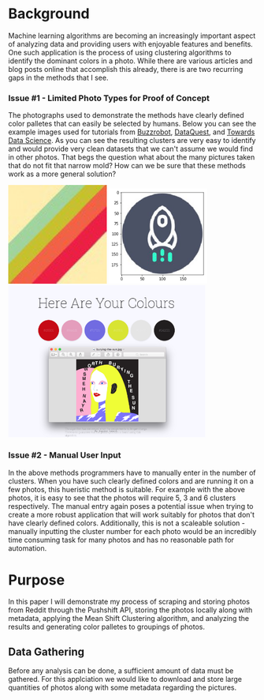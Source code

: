 # Background

Machine learning algorithms are becoming an increasingly important aspect of analyzing data and providing users with enjoyable features and benefits. One such application is the process of using clustering algorithms to identify the dominant colors in a photo. While there are various articles and blog posts online that accomplish this already, there is are two recurring gaps in the methods that I see. 

### Issue #1 - Limited Photo Types for Proof of Concept
The photographs used to demonstrate the methods have clearly defined color palletes that can easily be selected by humans. Below you can see the example images used for tutorials from <a href="https://buzzrobot.com/dominant-colors-in-an-image-using-k-means-clustering-3c7af4622036">Buzzrobot</a>, <a href="https://www.dataquest.io/blog/tutorial-colors-image-clustering-python/">DataQuest</a>, and <a href="https://towardsdatascience.com/extracting-colours-from-an-image-using-k-means-clustering-9616348712be">Towards Data Science</a>. As you  can see the resulting clusters are very easy to identify and would provide very clean datasets that we can't assume we would find in other photos. That begs the question what about the many pictures taken that do not fit that narrow mold? How can we be sure that these methods work as a more general solution?

<img src='/static/buzzrobot.jpg' width=200> <img src='/static/dataquest.png' width=200> <img src='/static/towards_data_science.png' width=400> 


### Issue #2 - Manual User Input
In the above methods programmers have to manually enter in the number of clusters. When you have such clearly defined colors and are running it on a few photos, this hueristic method is suitable. For example with the above photos, it is easy to see that the photos will require 5, 3 and 6 clusters respectively. The manual entry again poses a potential issue when trying to create a more robust application that will work suitably for photos that don't have clearly defined colors. Additionally, this is not a scaleable solution - manually inputting the cluster number for each photo would be an incredibly time consuming task for many photos and has no reasonable path for automation.

# Purpose
In this paper I will demonstrate my process of scraping and storing photos from Reddit through the Pushshift API, storing the photos locally along with metadata, applying the Mean Shift Clustering algorithm, and analyzing the results and generating color palletes to groupings of photos.

## Data Gathering
Before any analysis can be done, a sufficient amount of data must be gathered. For this applciation we would like to download and store large quantities of photos along with some metadata regarding the pictures.

